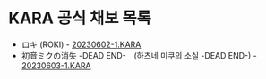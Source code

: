 # KARA 공식 채보 목록

- ロキ (ROKI) - [20230602-1.KARA](https://github.com/jinpyojoo/KARA-official--chart/blob/main/20230602-1.kara)
- 初音ミクの消失 -DEAD END-　(하츠네 미쿠의 소실 -DEAD END-) - [20230603-1.KARA](https://github.com/jinpyojoo/KARA-official--chart/blob/main/20230603-1.kara)
